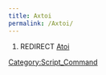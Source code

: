 ```yaml
---
title: Axtoi
permalink: /Axtoi/
---
```


1.  REDIRECT [Atoi](/Atoi "wikilink")

[Category:Script_Command](/Category:Script_Command "wikilink")